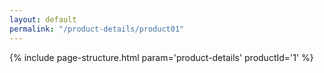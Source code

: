 ```yaml
---
layout: default
permalink: "/product-details/product01"
---
```


{% include page-structure.html param='product-details' productId='1' %}
